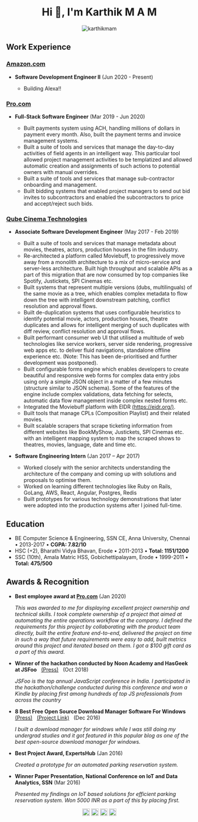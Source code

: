 <h1 align="center">
  Hi 👋, I'm Karthik M A M
</h1>

<p align="center"> <img src="https://komarev.com/ghpvc/?username=karthikmam" alt="karthikmam" /> </p>

<section>
  <h2> Work Experience </h2>
  <section>
    <h3> <a href="https://amazon.com">Amazon.com</a> </h3>
    <ul>
      <li>
        <p><b>Software Development Engineer II</b> (Jun 2020 - Present)</h4>
        <ul>
          <li> Building Alexa!! </li>
        </ul>
      </li>
  </section>

  <section>
    <h3> <a href="https://pro.com">Pro.com</a> </h3>
    <ul>
      <li>
        <p><b>Full-Stack Software Engineer</b> (Mar 2019 - Jun 2020)</p>
        <ul>
          <li>Built payments system using ACH, handling millions of dollars in payment every month. Also, built the payment terms and invoice management systems.</li>
          <li>Built a suite of tools and services that manage the day-to-day activities of field agents in an intelligent way. This particular tool allowed project management activities to be templatized and allowed automatic creation and assignments of such actions to potential owners with manual overrides.</li>
          <li>Built a suite of tools and services that manage sub-contractor onboarding and management.</li>
          <li>Built bidding systems that enabled project managers to send out bid invites to subcontractors and enabled the subcontractors to price and accept/reject such bids.</li>
        </ul>
      </li>
  </section>

  <section>
    <h3> <a href="https://www.qubecinema.com/">Qube Cinema Technologies</a> </h3>
    <ul>
      <li>
        <p><b>Associate Software Development Engineer</b> (May 2017 - Feb 2019)</p>
        <ul>
          <li>Built a suite of tools and services that manage metadata about movies, theatres, actors, production houses in the film industry.</li>
          <li>Re-architected a platform called Moviebuff, to progressively move away from a monolith architecture to a mix of micro-service and server-less architecture. Built high throughput and scalable APIs as a part of this migration that are now consumed by top companies like Spotify, Justickets, SPI Cinemas etc.</li>
          <li>Built systems that represent multiple versions (dubs, multilinguals) of the same movie as a tree, which enables complex metadata to flow down the tree with intelligent downstream patching, conflict resolution and approval flows.</li>
          <li>Built de-duplication systems that uses configurable heuristics to identify potential movie, actors, production houses, theatre duplicates and allows for intelligent merging of such duplicates with diff review, conflict resolution and approval flows.</li>
          <li>Built performant consumer web UI that utilised a multitude of web technologies like service workers, server side rendering, progressive web apps etc. to deliver fluid navigations, standalone offline experience etc. (Note: This has been de-prioritised and further development was postponed).</li>
          <li>Built configurable forms engine which enables developers to create beautiful and responsive web forms for complex data entry jobs using only a simple JSON object in a matter of a few minutes (structure similar to JSON schema). Some of the features of the engine include complex validations, data fetching for selects, automatic data flow management inside complex nested forms etc.</li>
          <li>Integrated the Moviebuff platform with EIDR <a href="https://eidr.org/">(https://eidr.org/)</a>.</li>
          <li>Built tools that manage CPLs (Composition Playlist) and their related movies.</li>
          <li>Built scalable scrapers that scrape ticketing information from different websites like BookMyShow, Justickets, SPI Cinemas etc. with an intelligent mapping system to map the scraped shows to theatres, movies, language, date and time etc.</li>
        </ul>
      </li>
      <li>
        <p><b>Software Engineering Intern</b> (Jan 2017 – Apr 2017)</p>
        <ul>
          <li>Worked closely with the senior architects understanding the architecture of the company and coming up with solutions and proposals to optimise them.</li>
          <li>Worked on learning different technologies like Ruby on Rails, GoLang, AWS, React, Angular, Postgres, Redis</li>
          <li>Built prototypes for various technology demonstrations that later were adopted into the production systems after I joined full-time.</li>
        </ul>
      </li>
    </ul>
  </section>
</section>

<section>
  <h2>Education</h2>
  <ul>
    <li>BE Computer Science & Engineering, SSN CE, Anna University, Chennai • 2013-2017 • <b>CGPA: 7.82/10</b></li>
    <li>HSC (+2), Bharathi Vidya Bhavan, Erode • 2011-2013 • <b>Total: 1151/1200</b></li>
    <li>SSC (10th), Amala Matric HSS, Gobichettipalayam, Erode • 1999-2011 • <b>Total: 475/500</b></li>
  </ul>
</section>

<section>
  <h2> Awards & Recognition </h2>
  <ul>
    <li>
      <p><b>Best employee award at <a href="https://pro.com">Pro.com</a></b> (Jan 2020)</p>
      <i>
        This was awarded to me for displaying excellent project ownership and technical skills.
        I took complete ownership of a project that aimed at automating the entire operations workflow at the company.
        I defined the requirements for this project by collaborating with the product team directly, built the entire feature end-to-end, delivered the project on time in such a way that future requirements were easy to add, built metrics around this project and iterated based on them.
        I got a $100 gift card as a part of this award.
      </i>
    </li>
    <li>
      <p>
        <b>Winner of the hackathon conducted by Noon Academy and HasGeek at JSFoo</b>
        &nbsp;
        <a href="https://www.linkedin.com/feed/update/urn:li:activity:6461916055148302336/">(Press)</a>
        &nbsp;
        (Oct 2018)
      </p>
      <i>JSFoo is the top annual JavaScript conference in India. I participated in the hackathon/challenge conducted during this conference and won a Kindle by placing first among hundreds of top JS professionals from across the country</i>
    </li>
    <li>
      <p>
        <b>8 Best Free Open Source Download Manager Software For Windows</b>
        &nbsp;
        <a href="https://listoffreeware.com/free-open-source-download-manager-software-windows/">(Press)</a>
        &nbsp;
        <a href="https://github.com/KarthikMAM/Download-Manager">(Project Link)</a></b>
        &nbsp;
        (Dec 2016)
      </p>
      <i>I built a download manager for windows while I was still doing my undergrad studies and it got featured in this popular blog as one of the best open-source download manager for windows.</i>
    <li>
      <p><b>Best Project Award, ExpertsHub</b> (Jan 2016)</p>
      <i>Created a prototype for an automated parking reservation system.</i>
    </li>
    <li>
      <p><b>Winner Paper Presentation, National Conference on IoT and Data Analytics, SSN</b> (Mar 2016)</p>
      <i>Presented my findings on IoT based solutions for efficient parking reservation system. Won 5000 INR as a part of this by placing first.</i>
    </li>
  </ul>
</section>


<section>
  <p align="center">
    <a href="https://twitter.com/karthik_m_a_m" target="blank"><img align="center" src="https://cdn.jsdelivr.net/npm/simple-icons@3.0.1/icons/twitter.svg" alt="karthik_m_a_m" height="20" width="20" /></a>
    <a href="https://linkedin.com/in/karthikmam" target="blank"><img align="center" src="https://cdn.jsdelivr.net/npm/simple-icons@3.0.1/icons/linkedin.svg" alt="karthikmam" height="20" width="20" /></a>
    <a href="https://fb.com/karthik.m.a.m.96" target="blank"><img align="center" src="https://cdn.jsdelivr.net/npm/simple-icons@3.0.1/icons/facebook.svg" alt="karthik.m.a.m.96" height="20" width="20" /></a>
    <a href="https://instagram.com/karthikmam" target="blank"><img align="center" src="https://cdn.jsdelivr.net/npm/simple-icons@3.0.1/icons/instagram.svg" alt="karthikmam" height="20" width="20" /></a>
  </p>
</section>
